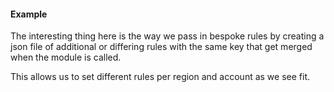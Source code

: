 #### Example

The interesting thing here is the way we pass in bespoke rules by creating a json file
of additional or differing rules with the same key that get merged when the module is called.

This allows us to set different rules per region and account as we see fit.
